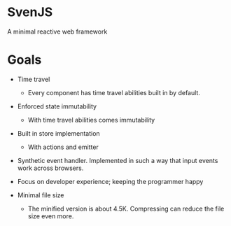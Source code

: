 # SvenJS

A minimal reactive web framework

# Goals

 - Time travel

 	- Every component has time travel abilities built in by default.

 - Enforced state immutability
 	
 	- With time travel abilities comes immutability

 - Built in store implementation

 	- With actions and emitter

 - Synthetic event handler. Implemented in such a way that input events work across browsers.
 
 - Focus on developer experience; keeping the programmer happy

 - Minimal file size

 	- The minified version is about 4.5K. Compressing can reduce the file size even more.

